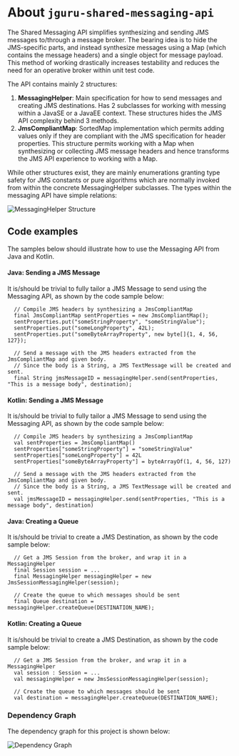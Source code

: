 # About `jguru-shared-messaging-api`

The Shared Messaging API simplifies synthesizing and sending JMS messages to/through a message broker.
The bearing idea is to hide the JMS-specific parts, and instead synthesize messages using a 
Map (which contains the message headers) and a single object for message payload. This method of working
drastically increases testability and reduces the need for an operative broker within unit test code. 

The API contains mainly 2 structures:

1. **MessagingHelper**: Main specification for how to send messages and creating JMS destinations.
   Has 2 subclasses for working with messing within a JavaSE or a JavaEE context. 
   These structures hides the JMS API complexity behind 3 methods.   
2. **JmsCompliantMap**: SortedMap implementation which permits adding values only if they are 
   compliant with the JMS specification for header properties. This structure permits working with a Map 
   when synthesizing or collecting JMS message headers and hence transforms the JMS API experience to 
   working with a Map.

While other structures exist, they are mainly enumerations granting type safety for JMS constants or pure 
algorithms which are normally invoked from within the concrete MessagingHelper subclasses. 
The types within the messaging API have simple relations:

![MessagingHelper Structure](images/plantuml/messagingHelper.png "Messaging Helper Structure")

## Code examples

The samples below should illustrate how to use the Messaging API from Java and Kotlin.

#### Java: Sending a JMS Message

It is/should be trivial to fully tailor a JMS Message to send using the Messaging API, as shown by the 
code sample below:

      // Compile JMS headers by synthesizing a JmsCompliantMap         
      final JmsCompliantMap sentProperties = new JmsCompliantMap();
      sentProperties.put("someStringProperty", "someStringValue");
      sentProperties.put("someLongProperty", 42L);
      sentProperties.put("someByteArrayProperty", new byte[]{1, 4, 56, 127});
  
      // Send a message with the JMS headers extracted from the JmsCompliantMap and given body.
      // Since the body is a String, a JMS TextMessage will be created and sent.
      final String jmsMessageID = messagingHelper.send(sentProperties, "This is a message body", destination);
      
#### Kotlin: Sending a JMS Message

It is/should be trivial to fully tailor a JMS Message to send using the Messaging API, as shown by the 
code sample below:

      // Compile JMS headers by synthesizing a JmsCompliantMap         
      val sentProperties = JmsCompliantMap()
      sentProperties["someStringProperty"] = "someStringValue"
      sentProperties["someLongProperty"] = 42L
      sentProperties["someByteArrayProperty"] = byteArrayOf(1, 4, 56, 127)
      
      // Send a message with the JMS headers extracted from the JmsCompliantMap and given body.
      // Since the body is a String, a JMS TextMessage will be created and sent.
      val jmsMessageID = messagingHelper.send(sentProperties, "This is a message body", destination)      
      
#### Java: Creating a Queue

It is/should be trivial to create a JMS Destination, as shown by the code sample below:

      // Get a JMS Session from the broker, and wrap it in a MessagingHelper
      final Session session = ... 
      final MessagingHelper messagingHelper = new JmsSessionMessagingHelper(session);
      
      // Create the queue to which messages should be sent
      final Queue destination = messagingHelper.createQueue(DESTINATION_NAME);  
      
#### Kotlin: Creating a Queue

It is/should be trivial to create a JMS Destination, as shown by the code sample below:

      // Get a JMS Session from the broker, and wrap it in a MessagingHelper
      val session : Session = ... 
      val messagingHelper = new JmsSessionMessagingHelper(session);
      
      // Create the queue to which messages should be sent
      val destination = messagingHelper.createQueue(DESTINATION_NAME);

### Dependency Graph

The dependency graph for this project is shown below:

![Dependency Graph](./images/dependency_graph.png)